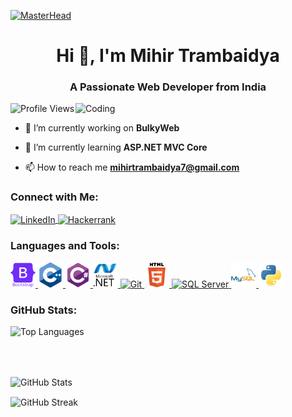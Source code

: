 [![MasterHead](https://no-flux.beaude.net/wp-content/uploads/2015/07/dLYfYLBGDmmQ3DSWcfNk8Q-default_x2.gif)](https://rishavchanda.io)
<h1 align="center">Hi 👋, I'm Mihir Trambaidya</h1> <h3 align="center">A Passionate Web Developer from India</h3> <img align="right" alt="Coding" width="400" src="https://i.imgflip.com/5tksvw.gif"> <p align="left"> <img src="https://komarev.com/ghpvc/?username=mihir-21&label=Profile%20views&color=0e75b6&style=flat" alt="Profile Views" /> </p>

- 🔭 I’m currently working on **BulkyWeb**

- 🌱 I’m currently learning **ASP.NET MVC Core**

- 📫 How to reach me **mihirtrambaidya7@gmail.com**

<h3 align="left">Connect with Me:</h3> <p align="left"> <a href="https://linkedin.com/in/mihir trambadiya" target="blank"> <img align="center" src="https://raw.githubusercontent.com/rahuldkjain/github-profile-readme-generator/master/src/images/icons/Social/linked-in-alt.svg" alt="LinkedIn" height="30" width="40" /> </a> <a href="https://www.hackerrank.com/trambadiya mihir" target="blank"> <img align="center" src="https://raw.githubusercontent.com/rahuldkjain/github-profile-readme-generator/master/src/images/icons/Social/hackerrank.svg" alt="Hackerrank" height="30" width="40" /> </a> </p>

<h3 align="left">Languages and Tools:</h3> <p align="left"> <a href="https://getbootstrap.com" target="_blank" rel="noreferrer"> <img src="https://raw.githubusercontent.com/devicons/devicon/master/icons/bootstrap/bootstrap-plain-wordmark.svg" alt="Bootstrap" width="40" height="40"/> </a> <a href="https://www.w3schools.com/cpp/" target="_blank" rel="noreferrer"> <img src="https://raw.githubusercontent.com/devicons/devicon/master/icons/cplusplus/cplusplus-original.svg" alt="C++" width="40" height="40"/> </a> <a href="https://www.w3schools.com/cs/" target="_blank" rel="noreferrer"> <img src="https://raw.githubusercontent.com/devicons/devicon/master/icons/csharp/csharp-original.svg" alt="C#" width="40" height="40"/> </a> <a href="https://dotnet.microsoft.com/" target="_blank" rel="noreferrer"> <img src="https://raw.githubusercontent.com/devicons/devicon/master/icons/dot-net/dot-net-original-wordmark.svg" alt=".NET" width="40" height="40"/> </a> <a href="https://git-scm.com/" target="_blank" rel="noreferrer"> <img src="https://www.vectorlogo.zone/logos/git-scm/git-scm-icon.svg" alt="Git" width="40" height="40"/> </a> <a href="https://www.w3.org/html/" target="_blank" rel="noreferrer"> <img src="https://raw.githubusercontent.com/devicons/devicon/master/icons/html5/html5-original-wordmark.svg" alt="HTML5" width="40" height="40"/> </a> <a href="https://www.microsoft.com/en-us/sql-server" target="_blank" rel="noreferrer"> <img src="https://www.svgrepo.com/show/303229/microsoft-sql-server-logo.svg" alt="SQL Server" width="40" height="40"/> </a> <a href="https://www.mysql.com/" target="_blank" rel="noreferrer"> <img src="https://raw.githubusercontent.com/devicons/devicon/master/icons/mysql/mysql-original-wordmark.svg" alt="MySQL" width="40" height="40"/> </a> <a href="https://www.python.org" target="_blank" rel="noreferrer"> <img src="https://raw.githubusercontent.com/devicons/devicon/master/icons/python/python-original.svg" alt="Python" width="40" height="40"/> </a> </p>

<h3 align="left">GitHub Stats:</h3> <p><img align="left" src="https://github-readme-stats.vercel.app/api/top-langs?username=mihir-21&show_icons=true&locale=en&layout=compact" alt="Top Languages" /></p></br><br></p> <br> <p><img align="center" src="https://github-readme-stats.vercel.app/api?username=mihir-21&show_icons=true&locale=en" alt="GitHub Stats" /></p> <p><img align="center" src="https://github-readme-streak-stats.herokuapp.com/?user=mihir-21&" alt="GitHub Streak" /></p>
<br>
